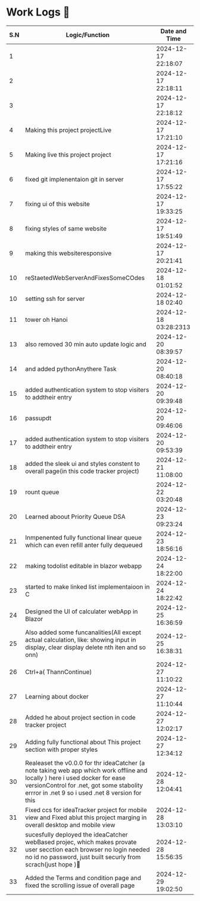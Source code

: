 # Work Logs 🚀

| S.N | Logic/Function | Date and Time |
|-----|---------------|---------------|
| 1 |  | 2024-12-17 22:18:07 |
| 2 |  | 2024-12-17 22:18:11 |
| 3 |  | 2024-12-17 22:18:12 |
| 4 | Making  this project projectLive | 2024-12-17 17:21:10 |
| 5 | Making live this project project | 2024-12-17 17:21:16 |
| 6 | fixed git implenentaion git in server | 2024-12-17 17:55:22 |
| 7 | fixing ui of this website | 2024-12-17 19:33:25 |
| 8 | fixing styles of same website | 2024-12-17 19:51:49 |
| 9 | making this websiteresponsive | 2024-12-17 20:21:41 |
| 10 | reStaetedWebServerAndFixesSomeCOdes | 2024-12-18 01:01:52 |
| 10 | setting ssh for server | 2024-12-18 02:40 |
| 11 | tower oh Hanoi | 2024-12-18 03:28:2313 |
| 13 | also removed 30 min auto update logic and  | 2024-12-20 08:39:57 |
| 14 | and added pythonAnythere Task | 2024-12-20 08:40:18 |
| 15 | added authentication system to stop visiters to addtheir entry  | 2024-12-20 09:39:48 |
| 16 | passupdt | 2024-12-20 09:46:06 |
| 17 | added authentication system to stop visiters to addtheir entry  | 2024-12-20 09:53:39 |
| 18 | added the sleek ui and styles constent to overall page(in this code tracker project) | 2024-12-21 11:08:00 |
| 19 | rount queue | 2024-12-22 03:20:48 |
| 20 | Learned aboout Priority Queue DSA | 2024-12-23 09:23:24 |
| 21 | Inmpenented fully functional linear queue  which can even refill anter fully dequeued  | 2024-12-23 18:56:16 |
| 22 | making todolist editable in blazor webapp | 2024-12-24 18:22:00 |
| 23 | started to make linked list implementaioon in C | 2024-12-24 18:22:42 |
| 24 | Designed the UI of calculater webApp in Blazor | 2024-12-25 16:36:59 |
| 25 | Also added some funcanalities(All except actual calculation, like: showing input in display, clear display delete nth iten and so onn) | 2024-12-25 16:38:31 |
| 26 | Ctrl+a( ThannContinue) | 2024-12-27 11:10:22 |
| 27 | Learning about docker  | 2024-12-27 11:10:44 |
| 28 | Added he about project section in code tracker project | 2024-12-27 12:02:17 |
| 29 | Adding fully functional about This project section with proper styles  | 2024-12-27 12:34:12 |
| 30 | Realeaset the v0.0.0 for thr ideaCatcher (a note taking web app which work offline and locally ) here i used docker for ease versionControl for .net, got some stabolity errror in .net 9 so i used .net 8 version for this | 2024-12-28 12:04:41 |
| 31 | Fixed ccs for ideaTracker project for mobile view and Fixed ablut this project marging in overall desktop and mobile view | 2024-12-28 13:03:10 |
| 32 | sucesfully deployed the ideaCatcher webBased projec, which makes provate user secction each browser no login needed no id no password, just built securly from scrach(just hope )🤣 | 2024-12-28 15:56:35 |
| 33 | Added the Terms and condition page and fixed the scrolling issue of overall page  | 2024-12-29 19:02:50 |

